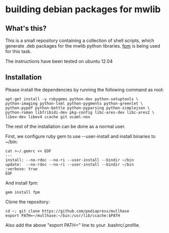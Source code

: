 # building debian packages for mwlib

## What's this?

This is a small repository containing a collection of shell scripts,
which generate .deb packages for the mwlib python
libraries. [fpm](https://github.com/jordansissel/fpm/) is being used
for this task.

The instructions have been tested on ubuntu 12.04

## Installation

Please install the dependencies by running the following command as
root:

    apt-get install -y rubygems python-dev python-setuptools \
    python-imaging python-lxml python-pygments python-greenlet \
    python-pypdf python-bottle python-pyparsing python-simplejson \
    python-roman libfribidi-dev pkg-config libc-ares-dev libc-ares2 \
    libev-dev libev4 ccache git ocaml-nox

The rest of the installation can be done as a normal user.

First, we configure ruby gem to use --user-install and install
binaries to ~/bin:

    cat >~/.gemrc << EOF
    ---
    install: --no-rdoc --no-ri --user-install --bindir ~/bin
    update:  --no-rdoc --no-ri --user-install --bindir ~/bin
    :verbose: true
    EOF

And install fpm:

    gem install fpm

Clone the repository:

    cd ~; git clone https://github.com/pediapress/mullhase
    export PATH=~/mullhase:~/bin:/usr/lib/ccache:$PATH

Also add the above "export PATH=" line to your .bashrc/.profile.

